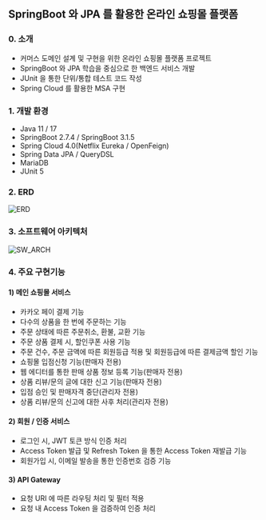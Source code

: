 ## SpringBoot 와 JPA 를 활용한 온라인 쇼핑몰 플랫폼

### 0. 소개
* 커머스 도메인 설계 및 구현을 위한 온라인 쇼핑몰 플랫폼 프로젝트
* SpringBoot 와 JPA 학습을 중심으로 한 백엔드 서비스 개발
* JUnit 을 통한 단위/통합 테스트 코드 작성
* Spring Cloud 를 활용한 MSA 구현

### 1. 개발 환경
* Java 11 / 17
* SpringBoot 2.7.4 / SpringBoot 3.1.5
* Spring Cloud 4.0(Netflix Eureka / OpenFeign)
* Spring Data JPA / QueryDSL
* MariaDB
* JUnit 5

### 2. ERD
![ERD](https://github.com/dongha-byun/springboot-shoppingmall/assets/95368245/5d70c868-e300-4e38-93f5-70f4b85c046d)

### 3. 소프트웨어 아키텍처
![SW_ARCH](https://github.com/dongha-byun/springboot-shoppingmall/assets/95368245/4ce7f5dd-f0f2-4b91-8511-8300cb8b75e8)

### 4. 주요 구현기능
#### 1) 메인 쇼핑몰 서비스
* 카카오 페이 결제 기능
* 다수의 상품을 한 번에 주문하는 기능
* 주문 상태에 따른 주문취소, 환불, 교환 기능
* 주문 상품 결제 시, 할인쿠폰 사용 기능
* 주문 건수, 주문 금액에 따른 회원등급 적용 및 회원등급에 따른 결제금액 할인 기능
* 쇼핑몰 입점신청 기능(판매자 전용)
* 웹 에디터를 통한 판매 상품 정보 등록 기능(판매자 전용)
* 상품 리뷰/문의 글에 대한 신고 기능(판매자 전용)
* 입점 승인 및 판매자격 중단(관리자 전용)
* 상품 리뷰/문의 신고에 대한 사후 처리(관리자 전용)

#### 2) 회원 / 인증 서비스
* 로그인 시, JWT 토큰 방식 인증 처리
* Access Token 발급 및 Refresh Token 을 통한 Access Token 재발급 기능
* 회원가입 시, 이메일 발송을 통한 인증번호 검증 기능

#### 3) API Gateway
* 요청 URI 에 따른 라우팅 처리 및 필터 적용
* 요청 내 Access Token 을 검증하여 인증 처리


